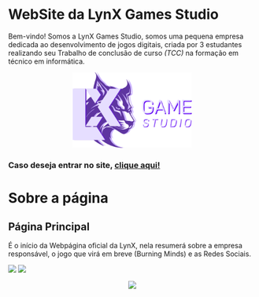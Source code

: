 # WebSite da LynX Games Studio

Bem-vindo! Somos a LynX Games Studio, somos uma pequena empresa dedicada ao desenvolvimento de jogos digitais, criada por 3 estudantes realizando seu Trabalho de conclusão de curso *(TCC)* na formação em técnico em informática.

<p align="center">
  <img src="/imagem/logo-branco.svg" width="48%">
</p>

### Caso deseja entrar no site, [clique aqui!](https://lynxgamestudio.github.io/Lynx-Game-Studio-Oficial/)

# Sobre a página
## Página Principal
É o início da Webpágina oficial da LynX, nela resumerá sobre a empresa responsável, o jogo que virá em breve (Burning Minds) e as Redes Sociais.

<img src="https://github.com/lynxgamestudio/LynX-Game-Studio/assets/169953320/6b87b7ae-2493-45fb-9593-6fe69ce1447d" width="50%">
<img src="https://github.com/lynxgamestudio/LynX-Game-Studio/assets/169953320/ba6c3506-91bc-43ce-987d-a259a176f7f7" width="50%">

<p align="center">
  <img src="https://github.com/lynxgamestudio/LynX-Game-Studio/assets/169953320/6b87b7ae-2493-45fb-9593-6fe69ce1447d" width="50%">
</p>
